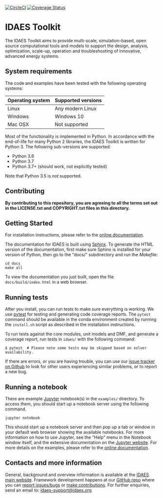 <!-- BEGIN Status badges -->
[![CircleCI](https://circleci.com/gh/IDAES/idaes-dev.svg?style=svg&circle-token=f01aa6337105a565ae7caa0e0eab66826bd8ea81)](https://circleci.com/gh/IDAES/idaes-dev)
[![Coverage Status](https://coveralls.io/repos/github/IDAES/idaes-dev/badge.svg?t=PJNalC)](https://coveralls.io/github/IDAES/idaes-dev)
<!-- END Status badges -->

# IDAES Toolkit

The IDAES Toolkit aims to provide multi-scale, simulation-based, open source
computational tools and models to support the design, analysis, optimization,
scale-up, operation and troubleshooting of innovative, advanced energy systems.

## System requirements

The code and examples have been tested with the following operating systems:

|Operating system|Supported versions  |
|----------------|--------------------|
| Linux          | Any modern Linux   |
| Windows        | Windows 10         |
| Mac OSX        | Not supported      |

Most of the functionality is implemented in Python. In accordance with
the end-of-life for many Python 2 libraries, the IDAES Toolkit is written
for Python 3. The following sub-versions are supported:

* Python 3.6
* Python 3.7
* Python 3.7+ (should work, not explicitly tested)

Note that Python 3.5 is *not* supported.

## Contributing

**By contributing to this repository, you are agreeing to all the terms set out
in the LICENSE.txt and COPYRIGHT.txt files in this directory.**

## Getting Started
For installation instructions, please refer to the [online documentation](https://idaes-pse.readthedocs.io/en/stable/).

The documentation for IDAES is built using [Sphinx](http://www.sphinx-doc.org/). To generate the HTML version of the documentation, first make sure Sphinx is installed for your version of Python, then go to the "docs/" subdirectory and run the _Makefile_:

```
cd docs
make all
```

To view the documentation you just built, open the file
`docs/build/index.html` in a web browser.


## Running tests

After you install, you can run tests to make sure everything is working. We use [pytest](https://pytest.org/) for testing and generating code coverage reports.  The `pytest` command should be available in the conda environment created by running the `install.sh` script as described in the installation instructions.

To run tests against the core modules, unit models and DMF, and generate a coverage report, run tests in `idaes/` with the following command:

```
$ pytest  # Please note some tests may be skipped based on solver availability. 
```

If there are errors, or you are having trouble, you can use our [issue tracker on Github](https://github.com/IDAES/idaes/issues) to look for other users experiencing similar problems, or to report a new bug.


## Running a notebook

There are example [Jupyter](https://jupyter.org) notebook(s) in the `examples/` directory. To access them, you should start up a notebook server using the following command.

```
jupyter notebook
```

This should start up a notebook server and then pop up a tab or window in your default web browser showing the available notebooks. For more information on how to use Jupyter, see the "Help" menu in the Notebook window itself, and the extensive documentation on the [Jupyter website](https://jupyter.org). For more details on the examples, please refer to the [online documentation](https://idaes-pse.readthedocs.io/en/latest/). 

## Contacts and more information

General, background and overview information is available at the [IDAES main website](https://www.idaes.org).
Framework development happens at our [GitHub repo](https://github.com/IDAES/idaes-pse) where you can [report issues/bugs](https://github.com/IDAES/idaes-pse/issues) or [make contributions](https://github.com/IDAES/idaes-pse/pulls).
For further enquiries, send an email to: <idaes-support@idaes.org>
